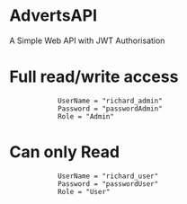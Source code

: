 # AdvertsAPI

A Simple Web API with JWT Authorisation

# Full read/write access

                UserName = "richard_admin"
                Password = "passwordAdmin"
                Role = "Admin"

# Can only Read

                UserName = "richard_user"
                Password = "passwordUser"
                Role = "User"
